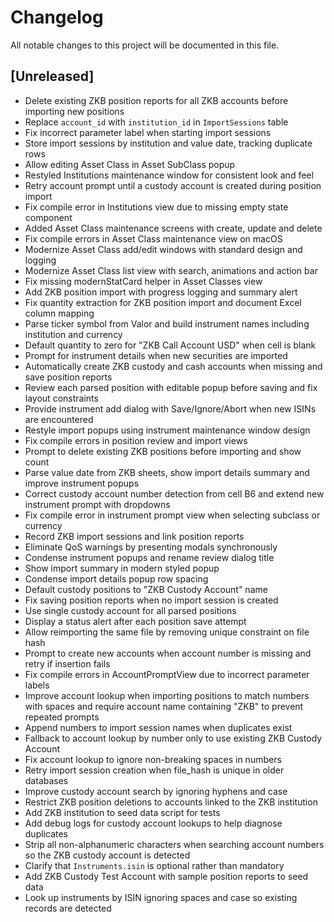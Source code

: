 # Changelog

All notable changes to this project will be documented in this file.

## [Unreleased]
- Delete existing ZKB position reports for all ZKB accounts before importing new positions
- Replace `account_id` with `institution_id` in `ImportSessions` table
- Fix incorrect parameter label when starting import sessions
- Store import sessions by institution and value date, tracking duplicate rows
- Allow editing Asset Class in Asset SubClass popup
- Restyled Institutions maintenance window for consistent look and feel
- Retry account prompt until a custody account is created during position import
- Fix compile error in Institutions view due to missing empty state component
- Added Asset Class maintenance screens with create, update and delete
- Fix compile errors in Asset Class maintenance view on macOS
- Modernize Asset Class add/edit windows with standard design and logging
- Modernize Asset Class list view with search, animations and action bar
- Fix missing modernStatCard helper in Asset Classes view
- Add ZKB position import with progress logging and summary alert
- Fix quantity extraction for ZKB position import and document Excel column mapping
- Parse ticker symbol from Valor and build instrument names including institution and currency
- Default quantity to zero for "ZKB Call Account USD" when cell is blank
- Prompt for instrument details when new securities are imported
- Automatically create ZKB custody and cash accounts when missing and save position reports
- Review each parsed position with editable popup before saving and fix layout constraints
- Provide instrument add dialog with Save/Ignore/Abort when new ISINs are encountered
- Restyle import popups using instrument maintenance window design
- Fix compile errors in position review and import views
- Prompt to delete existing ZKB positions before importing and show count
- Parse value date from ZKB sheets, show import details summary and improve instrument popups
- Correct custody account number detection from cell B6 and extend new instrument prompt with dropdowns
- Fix compile error in instrument prompt view when selecting subclass or currency
- Record ZKB import sessions and link position reports
- Eliminate QoS warnings by presenting modals synchronously
- Condense instrument popups and rename review dialog title
- Show import summary in modern styled popup
- Condense import details popup row spacing
- Default custody positions to "ZKB Custody Account" name
- Fix saving position reports when no import session is created
- Use single custody account for all parsed positions
- Display a status alert after each position save attempt
- Allow reimporting the same file by removing unique constraint on file hash
- Prompt to create new accounts when account number is missing and retry if insertion fails
- Fix compile errors in AccountPromptView due to incorrect parameter labels
- Improve account lookup when importing positions to match numbers with spaces
  and require account name containing "ZKB" to prevent repeated prompts
- Append numbers to import session names when duplicates exist
- Fallback to account lookup by number only to use existing ZKB Custody Account
- Fix account lookup to ignore non-breaking spaces in numbers
- Retry import session creation when file_hash is unique in older databases
- Improve custody account search by ignoring hyphens and case
- Restrict ZKB position deletions to accounts linked to the ZKB institution
- Add ZKB institution to seed data script for tests
- Add debug logs for custody account lookups to help diagnose duplicates
- Strip all non-alphanumeric characters when searching account numbers so the ZKB custody account is detected
- Clarify that `Instruments.isin` is optional rather than mandatory
- Add ZKB Custody Test Account with sample position reports to seed data
- Look up instruments by ISIN ignoring spaces and case so existing records are detected
